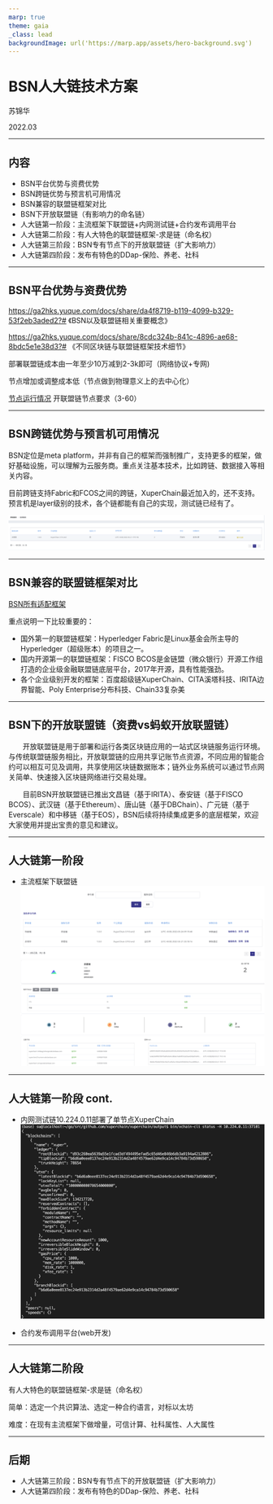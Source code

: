```yaml
---
marp: true
theme: gaia
_class: lead
backgroundImage: url('https://marp.app/assets/hero-background.svg')
---
```


# BSN人大链技术方案

苏锦华

2022.03

---

## 内容

- BSN平台优势与资费优势
- BSN跨链优势与预言机可用情况
- BSN兼容的联盟链框架对比
- BSN下开放联盟链（有影响力的命名链）
- 人大链第一阶段：主流框架下联盟链+内网测试链+合约发布调用平台
- 人大链第二阶段：有人大特色的联盟链框架-求是链（命名权）
- 人大链第三阶段：BSN专有节点下的开放联盟链（扩大影响力）
- 人大链第四阶段：发布有特色的DDap-保险、养老、社科

---

## BSN平台优势与资费优势

https://ga2hks.yuque.com/docs/share/da4f8719-b119-4099-b329-53f2eb3aded2?# 《BSN以及联盟链相关重要概念》

https://ga2hks.yuque.com/docs/share/8cdc324b-841c-4896-ae68-8bdc5e1e38d3?# 《不同区块链与联盟链框架技术细节》

部署联盟链成本由一年至少10万减到2-3k即可（网络协议+专网)

节点增加或调整成本低（节点做到物理意义上的去中心化）

[节点运行情况](https://www.bsnbase.com/p/main/serviceNetworkDesc?type=RunningCondition) 开联盟链节点要求（3-60）

---

## BSN跨链优势与预言机可用情况

BSN定位是meta platform，并非有自己的框架而强制推广，支持更多的框架，做好基础设施，可以理解为云服务商。重点关注基本技术，比如跨链、数据接入等相关内容。

目前跨链支持Fabric和FCOS之间的跨链，XuperChain最近加入的，还不支持。预言机是layer级别的技术，各个链都能有自己的实现，测试链已经有了。

![w:1200](figure/WX20220324-093011.png)

---

## BSN兼容的联盟链框架对比

[BSN所有适配框架](https://www.bsnbase.com/p/main/serviceNetworkDesc?type=AdapterFramework)

重点说明一下比较重要的：
- 国外第一的联盟链框架：Hyperledger Fabric是Linux基金会所主导的Hyperledger（超级账本）的项目之一。
- 国内开源第一的联盟链框架：FISCO BCOS是金链盟（微众银行）开源工作组打造的企业级金融联盟链底层平台，2017年开源，具有性能强劲。
- 各个企业级别开发的框架：百度超级链XuperChain、CITA溪塔科技、IRITA边界智能、Poly Enterprise分布科技、Chain33复杂美
  

---

## BSN下的开放联盟链（资费vs蚂蚁开放联盟链）

  开放联盟链是用于部署和运行各类区块链应用的一站式区块链服务运行环境。与传统联盟链服务相比，开放联盟链的应用共享记账节点资源，不同应用的智能合约可以相互可见及调用，共享使用区块链数据账本；链外业务系统可以通过节点网关简单、快速接入区块链网络进行交易处理。

  目前BSN开放联盟链已推出文昌链（基于IRITA）、泰安链（基于FISCO BCOS）、武汉链（基于Ethereum）、唐山链（基于DBChain）、广元链（基于Everscale）和中移链（基于EOS），BSN后续将持续集成更多的底层框架，欢迎大家使用并提出宝贵的意见和建议。

---

## 人大链第一阶段

- 主流框架下联盟链
![w:600](figure/WechatIMG21.png) ![w:600](figure/WechatIMG22.png) 

---


## 人大链第一阶段 cont.

- 内网测试链10.224.0.11部署了单节点XuperChain
![w:400](figure/WX20220324-094927.png)

- 合约发布调用平台(web开发)

---

## 人大链第二阶段

有人大特色的联盟链框架-求是链（命名权）

简单：选定一个共识算法、选定一种合约语言，对标以太坊

难度：在现有主流框架下做增量，可信计算、社科属性、人大属性

---


## 后期

- 人大链第三阶段：BSN专有节点下的开放联盟链（扩大影响力）
- 人大链第四阶段：发布有特色的DDap-保险、养老、社科